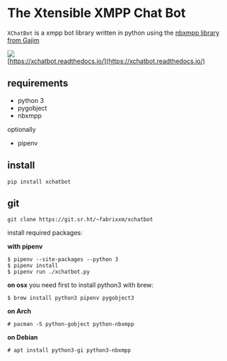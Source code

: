 # The Xtensible XMPP Chat Bot

`XChatBot` is a xmpp bot library written in python using the 
[nbxmpp library from Gajim](https://dev.gajim.org/gajim/python-nbxmpp/)

![](https://readthedocs.org/projects/xchatbot/badge/?version=latest)  
[https://xchatbot.readthedocs.io/](https://xchatbot.readthedocs.io/)

## requirements

- python 3
- pygobject
- nbxmpp

optionally

- pipenv

## install

    pip install xchatbot

## git

    git clone https://git.sr.ht/~fabrixxm/xchatbot

install required packages:

**with pipenv**

    $ pipenv --site-packages --python 3
    $ pipenv install
    $ pipenv run ./xchatbot.py

**on osx** you need first to install python3 with brew:

    $ brew install python3 pipenv pygobject3

**on Arch**

    # pacman -S python-gobject python-nbxmpp

**on Debian**

    # apt install python3-gi python3-nbxmpp


